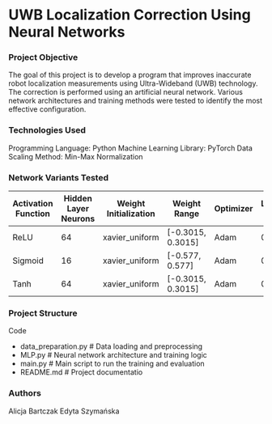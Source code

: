 # UWB Localization Correction Using Neural Networks

### Project Objective
The goal of this project is to develop a program that improves inaccurate robot localization measurements using Ultra-Wideband (UWB) technology. The correction is performed using an artificial neural network. Various network architectures and training methods were tested to identify the most effective configuration.

### Technologies Used
Programming Language: Python
Machine Learning Library: PyTorch
Data Scaling Method: Min-Max Normalization

### Network Variants Tested
| Activation Function | Hidden Layer Neurons | Weight Initialization | Weight Range         | Optimizer | Learning Rate |
|----------------------|----------------------|------------------------|--------------------|------------|----------------|
| ReLU                 | 64                   | xavier_uniform         | [-0.3015, 0.3015]  | Adam       | 0.01           |
| Sigmoid              | 16                   | xavier_uniform         | [-0.577, 0.577]    | Adam       | 0.01           |
| Tanh                 | 64                   | xavier_uniform         | [-0.3015, 0.3015]  | Adam       | 0.01           |


### Project Structure
Code
- data_preparation.py   # Data loading and preprocessing
- MLP.py                # Neural network architecture and training logic
- main.py               # Main script to run the training and evaluation
- README.md             # Project documentatio

### Authors
Alicja Bartczak
Edyta Szymańska
